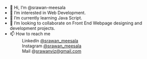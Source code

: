 - 👋 Hi, I’m @srawan-meesala
- 👀 I’m interested in Web Development.
- 🌱 I’m currently learning Java Script.
- 💞️ I’m looking to collaborate on Front End Webpage designing and development projects.
- 📫 How to reach me <br>
&nbsp;&nbsp;&nbsp;&nbsp;&nbsp;&nbsp;&nbsp;&nbsp;&nbsp;&nbsp;LinkedIn [@srawan_meesala ](https://www.linkedin.com/in/srawan-meesala-35b3b3242?lipi=urn%3Ali%3Apage%3Ad_flagship3_profile_view_base_contact_details%3BQ9%2FAAym7TkyBIRM3YpBH2A%3D%3D) <br>
&nbsp;&nbsp;&nbsp;&nbsp;&nbsp;&nbsp;&nbsp;&nbsp;&nbsp;&nbsp;Instagram [@srawan_meesala](https://www.instagram.com/srawan_meesala/) <br>
&nbsp;&nbsp;&nbsp;&nbsp;&nbsp;&nbsp;&nbsp;&nbsp;&nbsp;&nbsp;Mail @srawanviz@gmail.com

<!---
srawan-meesala/srawan-meesala is a ✨ special ✨ repository because its `README.md` (this file) appears on your GitHub profile.
You can click the Preview link to take a look at your changes.
--->
